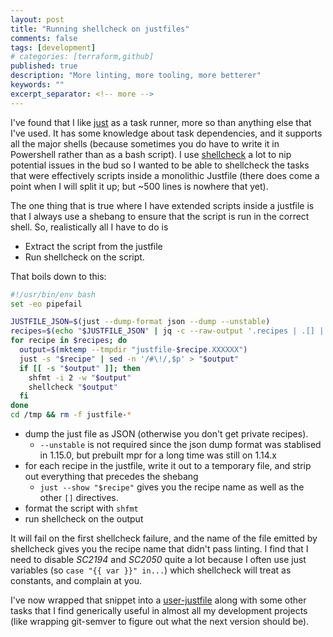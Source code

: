 ```yaml
---
layout: post
title: "Running shellcheck on justfiles"
comments: false
tags: [development]
# categories: [terraform,github]
published: true
description: "More linting, more tooling, more betterer"
keywords: ""
excerpt_separator: <!-- more -->
---
```


I've found that I like [just](https://just.systems) as a task runner, more so than anything else that I've used. It has some knowledge about task dependencies, and it supports all the major shells (because sometimes you do have to write it in Powershell rather than as a bash script). I use [shellcheck](https://github.com/koalaman/shellcheck) a lot to nip potential issues in the bud so I wanted to be able to shellcheck the tasks that were effectively scripts inside a monolithic Justfile (there does come a point when I will split it up; but ~500 lines is nowhere that yet).

<!-- more -->

The one thing that is true where I have extended scripts inside a justfile is that I always use a shebang to ensure that the script is run in the correct shell. So, realistically all I have to do is

- Extract the script from the justfile
- Run shellcheck on the script.

That boils down to this:

```bash
#!/usr/bin/env bash
set -eo pipefail

JUSTFILE_JSON=$(just --dump-format json --dump --unstable)
recipes=$(echo "$JUSTFILE_JSON" | jq -c --raw-output '.recipes | .[] | .name' | sort)
for recipe in $recipes; do
  output=$(mktemp --tmpdir "justfile-$recipe.XXXXXX")
  just -s "$recipe" | sed -n '/#\!/,$p' > "$output"
  if [[ -s "$output" ]]; then
    shfmt -i 2 -w "$output"
    shellcheck "$output"
  fi
done
cd /tmp && rm -f justfile-*
```

- dump the just file as JSON (otherwise you don't get private recipes).
  - `--unstable` is not required since the json dump format was stablised in 1.15.0, but prebuilt mpr for a long time was still on 1.14.x
- for each recipe in the justfile, write it out to a temporary file, and strip out everything that precedes the shebang
  - `just --show "$recipe"` gives you the recipe name as well as the other `[]` directives.
- format the script with `shfmt`
- run shellcheck on the output

It will fail on the first shellcheck failure, and the name of the file emitted by shellcheck gives you the recipe name that didn't pass linting. I find that I need to disable _SC2194_ and _SC2050_ quite a lot because I often use just variables (so `case "{{ var }}" in...`) which shellcheck will treat as constants, and complain at you.

I've now wrapped that snippet into a [user-justfile](https://just.systems/man/en/chapter_73.html) along with some other tasks that I find generically useful in almost all my development projects (like wrapping git-semver to figure out what the next version should be).
